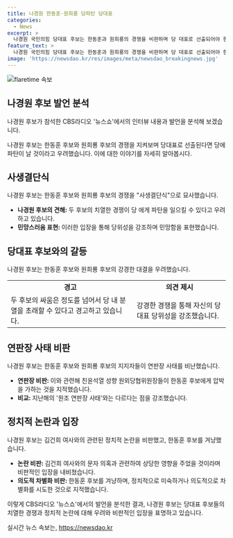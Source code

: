 ```yaml
---
title: 나경원 한동훈·원희룡 당파탄 당대표
categories:
  - News
excerpt: >
  나경원 국민의힘 당대표 후보는 한동훈과 원희룡의 경쟁을 비판하며 당 대표로 선출되어야 한다고 강조했다. 또한 김건희 여사의 당무개입 의혹과 검찰 시절의 행적에 대한 견해를 밝혀 논란을 불러일으키고 있다. 그는 라디오 출연에서 이러한 발언을 통해 당내 갈등과 논란을 큰 우려하며, 자신의 당 대표로서의 필연성을 강조했다.
feature_text: >
  나경원 국민의힘 당대표 후보는 한동훈과 원희룡의 경쟁을 비판하며 당 대표로 선출되어야 한다고 강조했다. 또한 김건희 여사의 당무개입 의혹과 검찰 시절의 행적에 대한 견해를 밝혀 논란을 불러일으키고 있다. 그는 라디오 출연에서 이러한 발언을 통해 당내 갈등과 논란을 큰 우려하며, 자신의 당 대표로서의 필연성을 강조했다.
image: 'https://newsdao.kr/res/images/meta/newsdao_breakingnews.jpg'
---
```


<p><img src="https://newsdao.kr/res/images/meta/newsdao_breakingnews.jpg" alt="flaretime 속보" /></p>

<h2 data-ke-size="size26">나경원 후보 발언 분석</h2>

<p>나경원 후보가 참석한 CBS라디오 '뉴스쇼'에서의 인터뷰 내용과 발언을 분석해 보겠습니다.</p>

<p data-ke-size="size16">나경원 후보는 한동훈 후보와 원희룡 후보의 경쟁을 지켜보며 당대표로 선출된다면 당에 파탄이 날 것이라고 우려했습니다. 이에 대한 이야기를 자세히 알아봅시다.</p>

<h2 data-ke-size="size26">사생결단식</h2>

<p>나경원 후보는 한동훈 후보와 원희룡 후보의 경쟁을 "사생결단식"으로 묘사했습니다.</p>

<ul>
    <li><b>나경원 후보의 견해: </b> 두 후보의 치열한 경쟁이 당 에게 파탄을 일으킬 수 있다고 우려하고 있습니다.</li>
    <li><b>민망스러움 표현: </b> 이러한 입장을 통해 당위성을 강조하며 민망함을 표현했습니다.</li>
</ul>

<h2 data-ke-size="size26">당대표 후보와의 갈등</h2>

<p>나경원 후보는 한동훈 후보와 원희룡 후보의 강경한 대결을 우려했습니다.</p>

<table>
    <tr>
        <td style="text-align: center; height: 17px;"><b>경고</b></td>
        <td style="text-align: center; height: 17px;"><b>의견 제시</b></td>
    </tr>
    <tr>
        <td>두 후보의 싸움은 정도를 넘어서 당 내 분열을 초래할 수 있다고 경고하고 있습니다.</td>
        <td>강경한 경쟁을 통해 자신의 당대표 당위성을 강조했습니다.</td>
    </tr>
</table>

<h2 data-ke-size="size26">연판장 사태 비판</h2>

<p>나경원 후보는 한동훈 후보와 원희룡 후보의 지지자들이 연판장 사태를 비난했습니다.</p>

<ul>
    <li><b>연판장 비판: </b> 이와 관련해 친윤석열 성향 원외당협위원장들이 한동훈 후보에게 압박을 가하는 것을 지적했습니다.</li>
    <li><b>비교: </b> 지난해의 '원조 연판장 사태'와는 다르다는 점을 강조했습니다.</li>
</ul>

<h2 data-ke-size="size26">정치적 논란과 입장</h2>

<p>나경원 후보는 김건희 여사와의 관련된 정치적 논란을 비판했고, 한동훈 후보를 겨냥했습니다.</p>

<ul>
    <li><b>논란 비판: </b> 김건희 여사와의 문자 의혹과 관련하여 상당한 영향을 주었을 것이라며 비판적인 입장을 내비쳤습니다.</li>
    <li><b>의도적 차별화 비판: </b> 한동훈 후보를 겨냥하며, 정치적으로 미숙하거나 의도적으로 차별화를 시도한 것으로 지적했습니다.</li>
</ul>

<p>이렇게 CBS라디오 '뉴스쇼'에서의 발언을 분석한 결과, 나경원 후보는 당대표 후보들의 치열한 경쟁과 정치적 논란에 대해 우려와 비판적인 입장을 표명하고 있습니다.</p>
실시간 뉴스 속보는, <a href="https://newsdao.kr" rel="dofollow">https://newsdao.kr</a>


